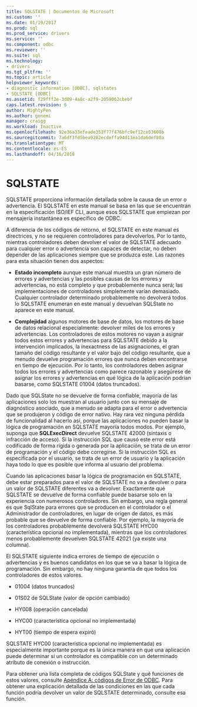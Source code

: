 ```yaml
---
title: SQLSTATE | Documentos de Microsoft
ms.custom: ''
ms.date: 01/19/2017
ms.prod: sql
ms.prod_service: drivers
ms.service: ''
ms.component: odbc
ms.reviewer: ''
ms.suite: sql
ms.technology:
- drivers
ms.tgt_pltfrm: ''
ms.topic: article
helpviewer_keywords:
- diagnostic information [ODBC], sqlstates
- SQLSTATE [ODBC]
ms.assetid: f29fff2e-3d09-4a8c-a2f9-2059062cbebf
caps.latest.revision: 6
author: MightyPen
ms.author: genemi
manager: craigg
ms.workload: Inactive
ms.openlocfilehash: 92e36a33efeade353f77f476bfc9ef12ce53608b
ms.sourcegitcommit: 7a6df3fd5bea9282ecdeffa94d13ea1da6def80a
ms.translationtype: MT
ms.contentlocale: es-ES
ms.lasthandoff: 04/16/2018
---
```

# <a name="sqlstates"></a>SQLSTATE
SQLSTATE proporciona información detallada sobre la causa de un error o advertencia. El SQLSTATE en este manual se basa en las que se encuentran en la especificación ISO/IEF CLI, aunque esos SQLSTATE que empiezan por mensajería instantánea es específico de ODBC.  
  
 A diferencia de los códigos de retorno, el SQLSTATE en este manual es directrices, y no se requieren controladores para devolverlos. Por lo tanto, mientras controladores deben devolver el valor de SQLSTATE adecuado para cualquier error o advertencia son capaces de detectar, no deben depender de las aplicaciones siempre que se produzca este. Las razones para esta situación tienen dos aspectos:  
  
-   **Estado incompleto** aunque este manual muestra un gran número de errores y advertencias y las posibles causas de los errores y advertencias, no está completo y que probablemente nunca será; las implementaciones de controladores simplemente varían demasiado. Cualquier controlador determinado probablemente no devolverá todos lo SQLSTATE enumeran en este manual y devuelvan SQLState no aparece en este manual.  
  
-   **Complejidad** algunos motores de base de datos, los motores de base de datos relacional especialmente: devolver miles de los errores y advertencias. Los controladores de estos motores no vayan a asignar todos estos errores y advertencias para SQLSTATE debido a la intervención implicados, la inexactness de las asignaciones, el gran tamaño del código resultante y el valor bajo del código resultante, que a menudo devuelve programación errores que nunca deben encontrarse en tiempo de ejecución. Por lo tanto, los controladores deben asignar todos los errores y advertencias como parece razonable y asegúrese de asignar los errores y advertencias en qué lógica de la aplicación podrían basarse, como SQLSTATE 01004 (datos truncados).  
  
 Dado que SQLState no se devuelve de forma confiable, mayoría de las aplicaciones solo los muestran al usuario junto con su mensaje de diagnóstico asociado, que a menudo se adapta para el error o advertencia que se produjeron y código de error nativo. Hay rara vez ninguna pérdida de funcionalidad al hacerlo así, porque las aplicaciones no pueden basar la lógica de programación en SQLSTATE mayoría todos modos. Por ejemplo, suponga que **SQLExecDirect** devuelve SQLSTATE 42000 (sintaxis o infracción de acceso). Si la instrucción SQL que causó este error está codificado de forma rígida o generada por la aplicación, se trata de un error de programación y el código debe corregirse. Si la instrucción SQL es especificada por el usuario, se trata de un error de usuario y la aplicación haya todo lo que es posible que informa al usuario del problema.  
  
 Cuando las aplicaciones basar la lógica de programación en SQLSTATE, debe estar preparados para el valor de SQLSTATE no va a devolver o para un valor de SQLSTATE diferentes va a devolver. Exactamente qué SQLSTATE se devuelve de forma confiable puede basarse solo en la experiencia con numerosos controladores. Sin embargo, una regla general es que SqlState para errores que se producen en el controlador o el Administrador de controladores, en lugar de origen de datos, es más probable que se devuelve de forma confiable. Por ejemplo, la mayoría de los controladores probablemente devolverá SQLSTATE HYC00 (característica opcional no implementada), mientras que los controladores menos probablemente devuelven SQLSTATE 42021 (ya existe una columna).  
  
 El SQLSTATE siguiente indica errores de tiempo de ejecución o advertencias y es buenos candidatos en los que se va a basar la lógica de programación. Sin embargo, no hay ninguna garantía de que todos los controladores de estos valores.  
  
-   01004 (datos truncados)  
  
-   01S02 de SQLState (valor de opción cambiado)  
  
-   HY008 (operación cancelada)  
  
-   HYC00 (característica opcional no implementada)  
  
-   HYT00 (tiempo de espera expiró)  
  
 SQLSTATE HYC00 (característica opcional no implementada) es especialmente importante porque es la única manera en que una aplicación puede determinar si un controlador es compatible con un determinado atributo de conexión o instrucción.  
  
 Para obtener una lista completa de códigos SQLState y qué funciones de estos valores, consulte [Apéndice A: códigos de Error de ODBC](../../../odbc/reference/appendixes/appendix-a-odbc-error-codes.md). Para obtener una explicación detallada de las condiciones en las que cada función podría devolver un valor de SQLSTATE determinado, consulte esa función.
